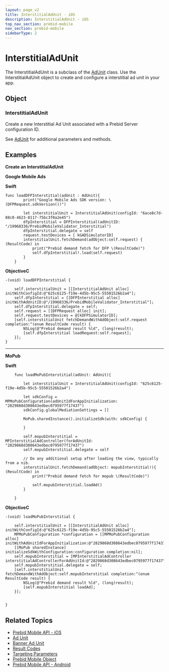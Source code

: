 ```yaml
---
layout: page_v2
title: InterstitialAdUnit - iOS
description: InterstitialAdUnit - iOS
top_nav_section: prebid-mobile
nav_section: prebid-mobile
sidebarType: 2
---
```

# InterstitialAdUnit

The InterstitialAdUnit is a subclass of the [AdUnit]({{site.baseurl}}/prebid-mobile/pbm-api/ios/pbm-adunit-ios.html) class. Use the InterstitialAdUnit object to create and configure a interstitial ad unit in your app. 

## Object

### InterstitialAdUnit

Create a new Interstitial Ad Unit associated with a Prebid Server configuration ID. 

See [AdUnit]({{site.baseurl}}/prebid-mobile/pbm-api/ios/pbm-adunit-ios.html) for additional parameters and methods. 


## Examples

**Create an InterstitialAdUnit**

**Google Mobile Ads**

**Swift**
```    
func loadDFPInterstitial(adUnit : AdUnit){
        print("Google Mobile Ads SDK version: \(DFPRequest.sdkVersion())")
        
        let interstitialUnit = InterstitialAdUnit(configId: "6ace8c7d-88c0-4623-8117-75bc3f0a2e45")
        dfpInterstitial = DFPInterstitial(adUnitID: "/19968336/PrebidMobileValidator_Interstitial")
        dfpInterstitial.delegate = self
        request.testDevices = [ kGADSimulatorID]
        interstitialUnit.fetchDemand(adObject:self.request) { (ResultCode) in
            print("Prebid demand fetch for DFP \(ResultCode)")
            self.dfpInterstitial!.load(self.request)
        }
    }
```

**ObjectiveC**

```
-(void) loadDFPInterstitial {
    
    self.interstitialUnit = [[InterstitialAdUnit alloc] initWithConfigId:@"625c6125-f19e-4d5b-95c5-55501526b2a4"];
    self.dfpInterstitial = [[DFPInterstitial alloc] initWithAdUnitID:@"/19968336/PrebidMobileValidator_Interstitial"];
    self.dfpInterstitial.delegate = self;
    self.request = [[DFPRequest alloc] init];
    self.request.testDevices = @[kDFPSimulatorID];
    [self.interstitialUnit fetchDemandWithAdObject:self.request completion:^(enum ResultCode result) {
        NSLog(@"Prebid demand result %ld", (long)result);
        [self.dfpInterstitial loadRequest:self.request];
    }];
}
```
---
**MoPub**

**Swift**

```
    func loadMoPubInterstitial(adUnit: AdUnit){

        let interstitialUnit = InterstitialAdUnit(configId: "625c6125-f19e-4d5b-95c5-55501526b2a4")
        
        let sdkConfig = MPMoPubConfiguration(adUnitIdForAppInitialization: "2829868d308643edbec0795977f17437")
        sdkConfig.globalMediationSettings = []
        
        MoPub.sharedInstance().initializeSdk(with: sdkConfig) {
            
        }
        
        self.mopubInterstitial = MPInterstitialAdController(forAdUnitId: "2829868d308643edbec0795977f17437")
        self.mopubInterstitial.delegate = self
        
        // Do any additional setup after loading the view, typically from a nib.
        interstitialUnit.fetchDemand(adObject: mopubInterstitial!){ (ResultCode) in
            print("Prebid demand fetch for mopub \(ResultCode)")

            self.mopubInterstitial.loadAd()
        }
        
    }
```

**ObjectiveC**

```
-(void) loadMoPubInterstitial {
    
    self.interstitialUnit = [[InterstitialAdUnit alloc] initWithConfigId:@"625c6125-f19e-4d5b-95c5-55501526b2a4"];
    MPMoPubConfiguration *configuration = [[MPMoPubConfiguration alloc] initWithAdUnitIdForAppInitialization:@"2829868d308643edbec0795977f17437"];
    [[MoPub sharedInstance] initializeSdkWithConfiguration:configuration completion:nil];
    self.mopubInterstitial = [MPInterstitialAdController interstitialAdControllerForAdUnitId:@"2829868d308643edbec0795977f17437"];
    self.mopubInterstitial.delegate = self;
    [self.interstitialUnit fetchDemandWithAdObject:self.mopubInterstitial completion:^(enum ResultCode result) {
        NSLog(@"Prebid demand result %ld", (long)result);
        [self.mopubInterstitial loadAd];
    }];
    
    
}
```
## Related Topics 

- [Prebid Mobile API - iOS]({{site.baseurl}}/prebid-mobile/pbm-api/ios/pbm-api-iOS.html)
- [Ad Unit]({{site.baseurl}}/prebid-mobile/pbm-api/ios/pbm-adunit-ios.html)
- [Banner Ad Unit]({{site.baseurl}}/prebid-mobile/pbm-api/ios/pbm-bannerad-ios.html)
- [Result Codes]({{site.baseurl}}/prebid-mobile/pbm-api/ios/pbm-api-result-codes-ios.html)
- [Targeting Parameters]({{site.baseurl}}/prebid-mobile/pbm-api/ios/pbm-targeting-ios.html)
- [Prebid Mobile Object]({{site.baseurl}}/prebid-mobile/pbm-api/ios/prebidmobile-object-ios.html)
- [Prebid Mobile API - Android]({{site.baseurl}}/prebid-mobile/pbm-api/android/pbm-api-android.html)








